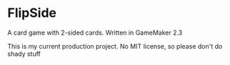 # FlipSide
A card game with 2-sided cards. Written in GameMaker 2.3

This is my current production project. No MIT license, so please don't do shady stuff
